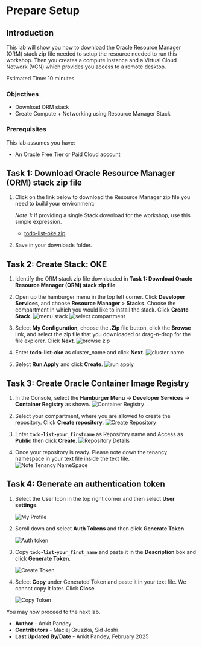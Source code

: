 # Prepare Setup

## Introduction
This lab will show you how to download the Oracle Resource Manager (ORM) stack zip file needed to setup the resource needed to run this workshop. Then you creates a compute instance and a Virtual Cloud Network (VCN) which provides you access to a remote desktop.

Estimated Time: 10 minutes

### Objectives
* Download ORM stack
* Create Compute + Networking using Resource Manager Stack

### Prerequisites
This lab assumes you have:
- An Oracle Free Tier or Paid Cloud account

## Task 1: Download Oracle Resource Manager (ORM) stack zip file

1.  Click on the link below to download the Resource Manager zip file you need to build your environment:

    *Note 1:* If providing a single Stack download for the workshop, use this simple expression.

    - [todo-list-oke.zip](https://objectstorage.uk-london-1.oraclecloud.com/p/nJPUQJMvZcP76sLFfG65y_FNuMawxAc7V0J0DfgT-r_X5cMlt0HpZVGL8lmMFGnf/n/lrv4zdykjqrj/b/ankit-bucket/o/todo-list-oke.zip)

2.  Save in your downloads folder.

## Task 2: Create Stack: OKE 

1. Identify the ORM stack zip file downloaded in **Task 1: Download Oracle Resource Manager (ORM) stack zip file**.

2. Open up the hamburger menu in the top left corner. Click **Developer Services**, and choose **Resource Manager** > **Stacks**. Choose the compartment in which you would like to install the stack. Click **Create Stack**.
    ![menu stack](images/menu-stack.png)
    ![select compartment](images/select-compartment.png)


3. Select **My Configuration**, choose the **.Zip** file button, click the **Browse** link, and select the zip file that you downloaded or drag-n-drop for the file explorer. Click **Next**.
    ![browse zip](images/browse-zip.png)

4. Enter **todo-list-oke** as cluster_name and  click **Next**.
    ![cluster name](images/cluster-name.png)
   


7. Select **Run Apply** and click **Create**.
    ![run apply](images/run-apply.png)

## Task 3: Create Oracle Container Image Registry

1. In the Console, select the **Hamburger Menu** -> **Developer Services** -> **Container Registry** as shown.
    ![Container Registry](images/container-registry.png)

2. Select your compartment, where you are allowed to create the repository. Click **Create repository**.
    ![Create Repository](images/create-repository.png)

3. Enter **`todo-list-your_firstname`** as Repository name and Access as **Public** then click **Create**.
    ![Repository Details](images/repository-details.png)

4. Once your repository is ready. Please note down the tenancy namespace in your text file inside the text file.
    ![Note Tenancy NameSpace](images/tenancy-namespace.png)

## Task 4: Generate an authentication token

1. Select the User Icon in the top right corner and then select **User settings**.

    ![My Profile](images/my-profile.png)

2. Scroll down and select **Auth Tokens** and then click **Generate Token**.

    ![Auth token](images/auth-token.png)

3. Copy **`todo-list-your_first_name`** and paste it in the **Description** box and click **Generate Token**.

    ![Create Token](images/create-token.png)

4. Select **Copy** under Generated Token and paste it in your text file. We cannot copy it later. Click **Close**.

    ![Copy Token](images/copy-token.png)

You may now proceed to the next lab.

* **Author** -  Ankit Pandey
* **Contributors** - Maciej Gruszka, Sid Joshi
* **Last Updated By/Date** - Ankit Pandey, February 2025
